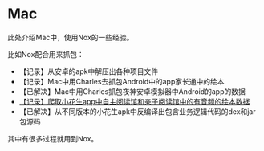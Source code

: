 # Mac

此处介绍Mac中，使用Nox的一些经验。

比如Nox配合用来抓包：

* 【记录】从安卓的apk中解压出各种项目文件
* 【记录】Mac中用Charles去抓包Android中的app家长通中的绘本
* 【已解决】Mac中用Charles抓包夜神安卓模拟器中Android的app的数据
* [【记录】爬取小花生app中自主阅读馆和亲子阅读馆中的有音频的绘本数据](http://www.crifan.org/crawl_xiaohuasheng_app_self_reading_parent_child_reading_has_audio_storybook_data)
* 【已解决】从不同版本的小花生apk中反编译出包含业务逻辑代码的dex和jar包源码

其中有很多过程就用到Nox。
